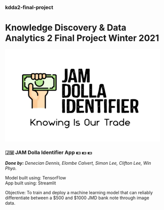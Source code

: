 ### kdda2-final-project
# Knowledge Discovery &amp; Data Analytics 2 Final Project Winter 2021


<p align="center">
  <img  src="https://github.com/wkphyo/kdda2-final-project/blob/main/jam-dolla-identifier.JPG", width = "600px" height = "300px"/>
</p>

### 🇯🇲 JAM Dolla Identifier App 💵 💶 💷
***Done by:*** *Denecian Dennis, Elombe Calvert, Simon Lee, Clifton Lee, Win Phyo.*

Model built using: TensorFlow  
App built using: Streamlit 

Objective: To train and deploy a machine learning model that can reliably differentiate between a $500 and $1000 JMD bank note through image data.

